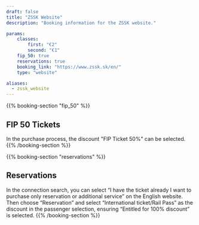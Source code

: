 ```yaml
---
draft: false
title: "ZSSK Website"
description: "Booking information for the ZSSK website."

params:
    classes:
        first: "€2"
        second: "€1"
    fip_50: true
    reservations: true
    booking_link: "https://www.zssk.sk/en/"
    type: "website"

aliases:
  - zssk_website
---
```


{{% booking-section "fip_50" %}}
## FIP 50 Tickets

In the purchase process, the discount "FIP Ticket 50%" can be selected.
{{% /booking-section %}}

{{% booking-section "reservations" %}}
## Reservations

In the connection search, you can select “I have the ticket already I want to purchase only reservation or additional service” on the English website. Then choose “Reservation” and select “International ticket/Rail Pass” as the discount in the passenger selection, ensuring “Entitled for 100% discount” is selected.
{{% /booking-section %}}
